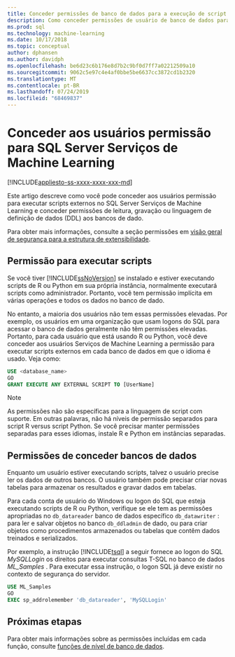 ```yaml
---
title: Conceder permissões de banco de dados para a execução de script R e Python
description: Como conceder permissões de usuário de banco de dados para a execução de script R e Python no SQL Server Serviços de Machine Learning.
ms.prod: sql
ms.technology: machine-learning
ms.date: 10/17/2018
ms.topic: conceptual
author: dphansen
ms.author: davidph
ms.openlocfilehash: be6d23c6b176e8d7b2c9bf0d7ff7a02212509a10
ms.sourcegitcommit: 9062c5e97c4e4af0bbe5be6637cc3872cd1b2320
ms.translationtype: MT
ms.contentlocale: pt-BR
ms.lasthandoff: 07/24/2019
ms.locfileid: "68469837"
---
```

# <a name="give-users-permission-to-sql-server-machine-learning-services"></a>Conceder aos usuários permissão para SQL Server Serviços de Machine Learning
[!INCLUDE[appliesto-ss-xxxx-xxxx-xxx-md](../../includes/appliesto-ss-xxxx-xxxx-xxx-md.md)]

Este artigo descreve como você pode conceder aos usuários permissão para executar scripts externos no SQL Server Serviços de Machine Learning e conceder permissões de leitura, gravação ou linguagem de definição de dados (DDL) aos bancos de dado.

Para obter mais informações, consulte a seção permissões em [visão geral de segurança para a estrutura de extensibilidade](../../advanced-analytics/concepts/security.md#permissions).

<a name="permissions-external-script"></a>

## <a name="permission-to-run-scripts"></a>Permissão para executar scripts

Se você tiver [!INCLUDE[ssNoVersion](../../includes/ssnoversion-md.md)] se instalado e estiver executando scripts de R ou Python em sua própria instância, normalmente executará scripts como administrador. Portanto, você tem permissão implícita em várias operações e todos os dados no banco de dado.

No entanto, a maioria dos usuários não tem essas permissões elevadas. Por exemplo, os usuários em uma organização que usam logons do SQL para acessar o banco de dados geralmente não têm permissões elevadas. Portanto, para cada usuário que está usando R ou Python, você deve conceder aos usuários Serviços de Machine Learning a permissão para executar scripts externos em cada banco de dados em que o idioma é usado. Veja como:

```sql
USE <database_name>
GO
GRANT EXECUTE ANY EXTERNAL SCRIPT TO [UserName]
```

> [!NOTE]
> As permissões não são específicas para a linguagem de script com suporte. Em outras palavras, não há níveis de permissão separados para script R versus script Python. Se você precisar manter permissões separadas para esses idiomas, instale R e Python em instâncias separadas.

<a name="permissions-db"></a> 

## <a name="grant-databases-permissions"></a>Permissões de conceder bancos de dados

Enquanto um usuário estiver executando scripts, talvez o usuário precise ler os dados de outros bancos. O usuário também pode precisar criar novas tabelas para armazenar os resultados e gravar dados em tabelas.

Para cada conta de usuário do Windows ou logon do SQL que esteja executando scripts de R ou Python, verifique se ele tem as permissões apropriadas no `db_datareader` banco de dados específico `db_datawriter` : para ler e salvar objetos no banco `db_ddladmin` de dado, ou para criar objetos como procedimentos armazenados ou tabelas que contêm dados treinados e serializados.

Por exemplo, a instrução [!INCLUDE[tsql](../../includes/tsql-md.md)] a seguir fornece ao logon do SQL *MySQLLogin* os direitos para executar consultas T-SQL no banco de dados *ML_Samples* . Para executar essa instrução, o logon SQL já deve existir no contexto de segurança do servidor.

```sql
USE ML_Samples
GO
EXEC sp_addrolemember 'db_datareader', 'MySQLLogin'
```

## <a name="next-steps"></a>Próximas etapas

Para obter mais informações sobre as permissões incluídas em cada função, consulte [funções de nível de banco de dados](../../relational-databases/security/authentication-access/database-level-roles.md).